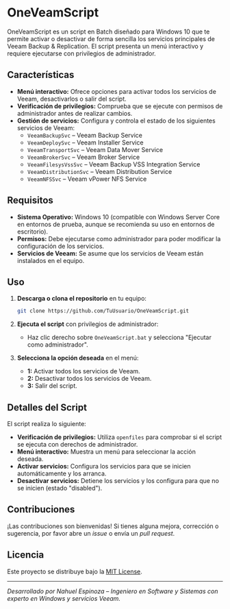 # OneVeamScript

OneVeamScript es un script en Batch diseñado para Windows 10 que te permite activar o desactivar de forma sencilla los servicios principales de Veeam Backup & Replication. El script presenta un menú interactivo y requiere ejecutarse con privilegios de administrador.

## Características

- **Menú interactivo:** Ofrece opciones para activar todos los servicios de Veeam, desactivarlos o salir del script.
- **Verificación de privilegios:** Comprueba que se ejecute con permisos de administrador antes de realizar cambios.
- **Gestión de servicios:** Configura y controla el estado de los siguientes servicios de Veeam:
  - `VeeamBackupSvc` – Veeam Backup Service
  - `VeeamDeploySvc` – Veeam Installer Service
  - `VeeamTransportSvc` – Veeam Data Mover Service
  - `VeeamBrokerSvc` – Veeam Broker Service
  - `VeeamFilesysVssSvc` – Veeam Backup VSS Integration Service
  - `VeeamDistributionSvc` – Veeam Distribution Service
  - `VeeamNFSSvc` – Veeam vPower NFS Service

## Requisitos

- **Sistema Operativo:** Windows 10 (compatible con Windows Server Core en entornos de prueba, aunque se recomienda su uso en entornos de escritorio).
- **Permisos:** Debe ejecutarse como administrador para poder modificar la configuración de los servicios.
- **Servicios de Veeam:** Se asume que los servicios de Veeam están instalados en el equipo.

## Uso

1. **Descarga o clona el repositorio** en tu equipo:

   ```bash
   git clone https://github.com/TuUsuario/OneVeamScript.git
   ```

2. **Ejecuta el script** con privilegios de administrador:

   - Haz clic derecho sobre `OneVeamScript.bat` y selecciona "Ejecutar como administrador".

3. **Selecciona la opción deseada** en el menú:
   - **1:** Activar todos los servicios de Veeam.
   - **2:** Desactivar todos los servicios de Veeam.
   - **3:** Salir del script.

## Detalles del Script

El script realiza lo siguiente:

- **Verificación de privilegios:** Utiliza `openfiles` para comprobar si el script se ejecuta con derechos de administrador.
- **Menú interactivo:** Muestra un menú para seleccionar la acción deseada.
- **Activar servicios:** Configura los servicios para que se inicien automáticamente y los arranca.
- **Desactivar servicios:** Detiene los servicios y los configura para que no se inicien (estado "disabled").

## Contribuciones

¡Las contribuciones son bienvenidas! Si tienes alguna mejora, corrección o sugerencia, por favor abre un _issue_ o envía un _pull request_.

## Licencia

Este proyecto se distribuye bajo la [MIT License](LICENSE).

---

_Desarrollado por Nahuel Espinoza – Ingeniero en Software y Sistemas con experto en Windows y servicios Veeam._
